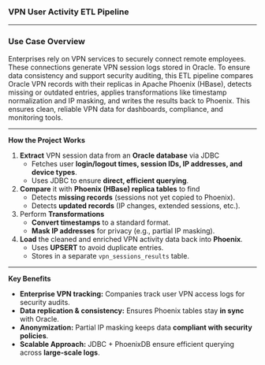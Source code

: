 ### **VPN User Activity ETL Pipeline**

---

### **Use Case Overview**

Enterprises rely on VPN services to securely connect remote employees. These connections generate VPN session logs stored in Oracle. To ensure data consistency and support security auditing, this ETL pipeline compares Oracle VPN records with their replicas in Apache Phoenix (HBase), detects missing or outdated entries, applies transformations like timestamp normalization and IP masking, and writes the results back to Phoenix. This ensures clean, reliable VPN data for dashboards, compliance, and monitoring tools.

---

**How the Project Works**

1. **Extract** VPN session data from an **Oracle database** via JDBC
   - Fetches user **login/logout times, session IDs, IP addresses, and device types**.
   - Uses JDBC to ensure **direct, efficient querying**.
2. **Compare** it with **Phoenix (HBase) replica tables** to find
   - Detects **missing records** (sessions not yet copied to Phoenix).
   - Detects **updated records** (IP changes, extended sessions, etc.).
3. Perform **Transformations**
   - **Convert timestamps** to a standard format.
   - **Mask IP addresses** for privacy (e.g., partial IP masking).
4. **Load** the cleaned and enriched VPN activity data back into **Phoenix**.
   - Uses **UPSERT** to avoid duplicate entries.
   - Stores in a separate `vpn_sessions_results` table.

---

**Key Benefits**

- **Enterprise VPN tracking:** Companies track user VPN access logs for security audits.
- **Data replication & consistency:** Ensures Phoenix tables stay **in sync** with Oracle.
- **Anonymization:** Partial IP masking keeps data **compliant with security policies**.
- **Scalable Approach:** JDBC + PhoenixDB ensure efficient querying across **large-scale logs**.
